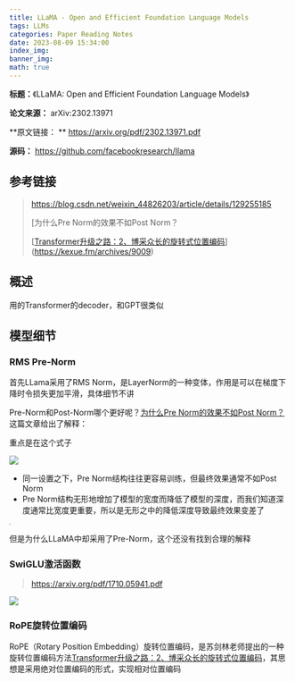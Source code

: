```yaml
---
title: LLaMA - Open and Efficient Foundation Language Models
tags: LLMs
categories: Paper Reading Notes
date: 2023-08-09 15:34:00
index_img: 
banner_img: 
math: true
---
```


**标题：**《LLaMA: Open and Efficient Foundation Language Models》

**论文来源：** arXiv:2302.13971

**原文链接： ** https://arxiv.org/pdf/2302.13971.pdf

**源码：** https://github.com/facebookresearch/llama



## 参考链接

> https://blog.csdn.net/weixin_44826203/article/details/129255185
>
> [为什么Pre Norm的效果不如Post Norm？
>
> [[Transformer升级之路：2、博采众长的旋转式位置编码](https://kexue.fm/archives/8265)](https://kexue.fm/archives/9009)



## 概述

用的Transformer的decoder，和GPT很类似



## 模型细节

### RMS Pre-Norm

首先LLama采用了RMS Norm，是LayerNorm的一种变体，作用是可以在梯度下降时令损失更加平滑，具体细节不讲



Pre-Norm和Post-Norm哪个更好呢？[为什么Pre Norm的效果不如Post Norm？](https://kexue.fm/archives/9009)这篇文章给出了解释：

重点是在这个式子

![](http://longls777.oss-cn-beijing.aliyuncs.com/img/image-20230809161116042.png)

- 同一设置之下，Pre Norm结构往往更容易训练，但最终效果通常不如Post Norm
- Pre Norm结构无形地增加了模型的宽度而降低了模型的深度，而我们知道深度通常比宽度更重要，所以是无形之中的降低深度导致最终效果变差了

<img src="http://longls777.oss-cn-beijing.aliyuncs.com/img/image-20230809160712945.png" style="zoom:15%;" />



但是为什么LLaMA中却采用了Pre-Norm，这个还没有找到合理的解释



### SwiGLU激活函数

> https://arxiv.org/pdf/1710.05941.pdf



![](http://longls777.oss-cn-beijing.aliyuncs.com/img/image-20230809161453203.png)



### RoPE旋转位置编码

RoPE（Rotary Position Embedding）旋转位置编码，是苏剑林老师提出的一种旋转位置编码方法[Transformer升级之路：2、博采众长的旋转式位置编码](https://kexue.fm/archives/8265)，其思想是采用绝对位置编码的形式，实现相对位置编码

